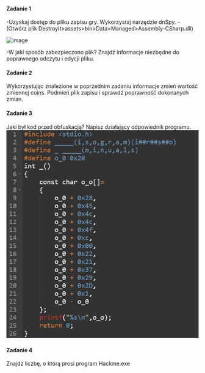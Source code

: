 #### Zadanie 1 
  -Uzyskaj dostęp do pliku zapisu gry. Wykorzystaj narzędzie dnSpy.
  -(Otwórz plik DestroyIt>assets>bin>Data>Managed>Assembly-CSharp.dll)

![image](https://user-images.githubusercontent.com/52840109/144683170-0db93078-4d17-4f8d-92fb-8887e8ac2ba4.png)

  -W jaki sposób zabezpieczono plik? Znajdź informacje niezbędne do poprawnego odczytu i edycji pliku.

#### Zadanie 2
Wykorzystując znalezione w poprzednim zadaniu informacje zmień wartość zmiennej coins. 
Podmień plik zapisu i sprawdź poprawność dokonanych zmian.

#### Zadanie 3
Jaki był kod przed obfuskacją? Napisz działający odpowiednik programu.
![alt text](https://github.com/x0125x/BAWiM/blob/main/zadanie%203.png)

#### Zadanie 4
Znajdź liczbę, o którą prosi program Hackme.exe

